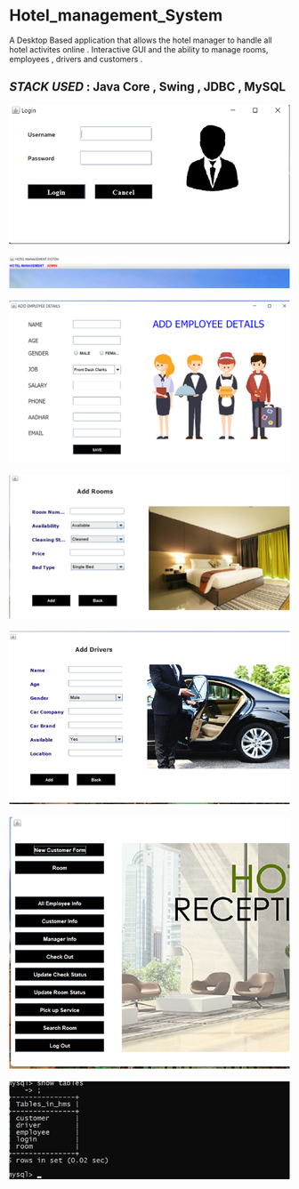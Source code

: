 # Hotel_management_System

A Desktop Based application that allows the hotel manager to handle  all hotel activites online . Interactive  GUI
and the ability to manage rooms, employees , drivers and customers .

## *STACK USED* : Java Core , Swing , JDBC , MySQL

####   

![Screenshot](Hotel-Management-System/src/icons/ss1.png)


####   

![Screenshot](Hotel-Management-System/src/icons/ss2.png)

####   


![Screenshot](Hotel-Management-System/src/icons/ss3.png)


####   


![Screenshot](Hotel-Management-System/src/icons/ss4.png)


####   


![Screenshot](Hotel-Management-System/src/icons/ss5.png)


####   


![Screenshot](Hotel-Management-System/src/icons/ss6.png)

####   

![Screenshot](Hotel-Management-System/src/icons/ss7.png)



